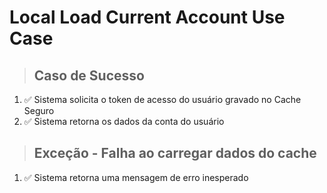 # Local Load Current Account Use Case

> ## Caso de Sucesso
1. ✅ Sistema solicita o token de acesso do usuário gravado no Cache Seguro
1. ✅ Sistema retorna os dados da conta do usuário

> ## Exceção - Falha ao carregar dados do cache
1. ✅ Sistema retorna uma mensagem de erro inesperado